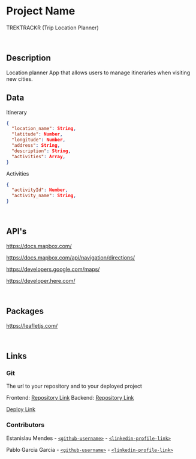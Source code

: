 # Project Name

TREKTRACKR (Trip Location Planner)

<br>

## Description

Location planner App that allows users to manage itineraries when visiting new cities.
<br>

## Data

Itinerary

```json
{
  "location_name": String,
  "latitude": Number,
  "longitude": Number,
  "address": String,
  "description": String,
  "activities": Array,
}

```

Activities

```json
{
  "activityId": Number,
  "activity_name": String,
}

```

<br>

## API's

https://docs.mapbox.com/

https://docs.mapbox.com/api/navigation/directions/

https://developers.google.com/maps/

https://developer.here.com/

<br>

## Packages

https://leafletjs.com/

<br>

## Links

### Git

The url to your repository and to your deployed project

Frontend: [Repository Link](https://github.com/Blitu82/TrekTrackr)
Backend: [Repository Link](https://github.com/Blitu82/json-server-backend)

[Deploy Link]()

### Contributors

Estanislau Mendes - [`<github-username>`](https://github.com/estanislaumendes) - [`<linkedin-profile-link>`](https://www.linkedin.com/in/estanislau-mendes)

Pablo Garcia Garcia - [`<github-username>`](https://github.com/Blitu82) - [`<linkedin-profile-link>`](https://www.linkedin.com/in/garpablo/)
